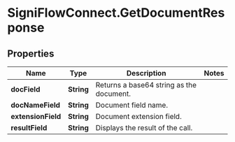 # SigniFlowConnect.GetDocumentResponse

## Properties

Name | Type | Description | Notes
------------ | ------------- | ------------- | -------------
**docField** | **String** | Returns a base64 string as the document. | 
**docNameField** | **String** | Document field name. | 
**extensionField** | **String** | Document extension field. | 
**resultField** | **String** | Displays the result of the call. | 


